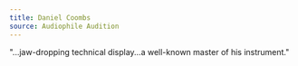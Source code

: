 ```yaml
---
title: Daniel Coombs
source: Audiophile Audition
---
```

"...jaw-dropping technical display...a well-known master of his instrument."
